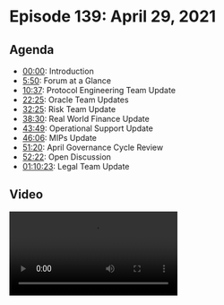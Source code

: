 # Episode 139: April 29, 2021

## Agenda

- [00:00](https://youtu.be/ZKMRegxLLXU): Introduction
- [5:50](https://youtu.be/ZKMRegxLLXU?t=350): Forum at a Glance
- [10:37](https://youtu.be/ZKMRegxLLXU?t=637): Protocol Engineering Team Update
- [22:25](https://youtu.be/ZKMRegxLLXU?t=1345): Oracle Team Updates
- [32:25](https://youtu.be/ZKMRegxLLXU?t=1945): Risk Team Update
- [38:30](https://youtu.be/ZKMRegxLLXU?t=2309): Real World Finance Update
- [43:49](https://youtu.be/ZKMRegxLLXU?t=2621): Operational Support Update
- [46:06](https://youtu.be/ZKMRegxLLXU?t=2763): MIPs Update
- [51:20](https://youtu.be/ZKMRegxLLXU?t=3080): April Governance Cycle Review
- [52:22](https://youtu.be/ZKMRegxLLXU?t=3142): Open Discussion
- [01:10:23](https://youtu.be/ZKMRegxLLXU?t=4223): Legal Team Update

## Video

<Video src="https://youtu.be/ZKMRegxLLXU" />

## Introduction

### Agenda and Preamble

#### LongForWisdom

[00:00](https://youtu.be/ZKMRegxLLXU)

- Hello everyone, and welcome to MakeDAO scientific Governance and Risk meeting #139 taking place on Thursday, April 29th at 17:00 UTC. My name is LongForWisdom, and I'm the Governance facilitator for MakerDAO.
- Feel free to interrupt. If you have comments or questions for any of those giving updates, please ask.

## Governance Update

#### Payton Rose

[01:13](https://youtu.be/ZKMRegxLLXU?t=73)

- It has been a busy Governance week. Two executives have passed our [standard weekly executive](https://vote.makerdao.com/executive/system-surplus-buffer-increase-and-burn-parameter-changes-yfi-a-addition-to-liquidations-2-0?network=mainnet#proposal-detail) that includes the system surplus buffer increase, burn parameter changes, and also YFI-A addition to Liq 2.0. Before the call, we were discussing the burner and surplus buffer. Sam will now jump in and talk about the lerp module he wrote that will go live.
  - SamM: We are using the lerp module to increase the surplus buffer. It's set to go from 30 to 60 million beginning tomorrow morning. It will take 99 days to meet the 60 million, targeting approximately 75% towards the surplus buffer and 25% toward the burner.
    - Payton: Awesome! And it's permissionless as well, which is exciting.
- The other executive that passed was our [Monthly Governance Cycle](https://vote.makerdao.com/polling/QmTxRwyh?network=mainnet#poll-detail) containing all the MIPs for the last month. Big congratulations to our four new core units being Content Production, Growth, MakerDAO Shop, and Protocol Engineering.
- We also had the [Declaration of Intent for eurDai](https://forum.makerdao.com/t/mip13c3-sp10-declaration-of-intent-eurdai/6766/17) and [MIP amendments](https://vote.makerdao.com/executive/approve-april-2021-governance-cycle?network=mainnet#proposal-detail) that passed for MIPs 4, 9, and 0. Those MIP sets added second collateral greenlight poll and allowed MIPs to be amended via the weekly cycle for their first three months of passage. Check that out if you want more detailed information.
- Concerning polls, [all four Liq 2.0 polls](https://forum.makerdao.com/t/maker-relay-ep-42/7673/1) passed. This will be moving wBTC-A and all three ETH Vaults into the Liq 2.0 framework slated for tomorrow's vote.
- Reminder: there are four days left to submit your greenlight votes on the most recent collaterals.
- Concerning Gov Alpha, we will have a meeting today with some parties interested in voting delegates. We will discuss the process and the framework. Hopefully, we'll have a detailed update on that next week.
- We are working on a GitBook Maker operation manual to assist with protocol knowledge and procedures. It is going to be helpful. We are drafting some changes to the Forum organization, so don't get too attached to the home page. We are going to be switching things around for the better.

#### Questions

- Aaron: Does the lerp module take into account the payroll deductions from the surplus buffer?
  - SamM: No. When it was crafted, we were not certain that it was going to pass.
  - Brian McMichael: Payrolls are ultimately going to be handled by the Keg, a streaming solution. The lerp is more of a point-to-point, but Keg's purpose was built for this. We'll get that out soon.
  - SamM: Coincidentally, the liquidations from yesterday completely countered the budget.
  - LongForWisdom: Yes, that's probably true.

## Weekly Updates

### Forum at a Glance

#### Payton

[5:50](https://youtu.be/ZKMRegxLLXU?t=350)

[Forum at a Glance - Forum Thread](https://forum.makerdao.com/t/forum-at-a-glance-april-23-29/7728)

##### Three-Point Summary

- “Holy liquidations Batman!” April 28th saw over \$15M of ETH effectively liquidated from ETH-B, ironically right before ETH hit an ATH.
- Liquidations revenue kick-started the burner, with over 300 MKR burned in 24 hours :fire:
- The peg remains strong, with ETH volatility likely to blame for a slight VWAP increase of DAI to \$1.002

##### Announcements

- Make sure to check out the [MIP45 Audit Summary](https://forum.makerdao.com/t/mip45-audit-summary/7612) if you haven’t had the chance yet!
- It’s the end of an era with the announcement that @Davidutro is [Retiring the Community Call](https://forum.makerdao.com/t/retiring-the-community-call/7694). It's sad. I'll leave it up to David!

#### David Utrobin

##### Community Call Farewell

[06:37](https://youtu.be/ZKMRegxLLXU?t=397)

- On Tuesday, I announced the end of the Community Call in its current form. The Community call has been the longest-running call at MakerDAO for the last few years. I've had the pleasure of hosting it. The Community Call covered weekly updates from Maker, issue discussion, special guests, and interesting technology in our space. The scope has been transformed and changed along with MakerDAO. As MakerDAO grows, we are seeing a large growth of specifically scoped community calls happening.
- I made a [forum post](https://forum.makerdao.com/t/retiring-the-community-call/7694) showing a graphic of the different types of public calls emerging. It appears to be the right time to retire the Community Call in its current form as a generalized community call. However, out of the ashes, phoenixes will rise (emphasis on the plural). I'm anticipating a lot of more tightly scoped calls. The Content Production Core Unit partnering with Growth and other Core Units will take over that Tuesday slot and do a version of the Community Call focusing on guests, BD verticals, etc. In the meantime, the Community Call is officially retired in its current form.

##### Discussions

- [Debt floor and smallholder consequences](https://forum.makerdao.com/t/debt-floor-and-smallholder-consequences/7637)
  - @jumnhy's first post to the forum asks about the state of the Debt Floor (dust) and what the community can be doing for small account holders.
- [Who do I call, if I want to call MakerDAO?](https://forum.makerdao.com/t/who-do-i-call-if-i-want-to-call-makerdao/7617)
  - @purrfection harks back to international politics and wonders how the DAO can effectively communicate with outside groups.

##### Signal Requests

- [Increase the DSR](https://forum.makerdao.com/t/signal-request-increase-the-dsr/7703)
  - @mrabino1 signals for an increase to the DAI Savings Rate, with multiple options for a “temperature check” of the community’s commitment to a positive DSR.
- [Adjust KNC-A Debt Ceiling](https://forum.makerdao.com/t/signal-request-adjust-knc-a-debt-ceiling/7706)
  - @monet-supply signals for action on KYC-A, following an announcement that KyberDAO will be moving to a new token.

### Protocol Engineering Team Update

#### Christopher Mooney

[10:37](https://youtu.be/ZKMRegxLLXU?t=637)

- It's a major accomplishment now that our team is called Protocol Engineering instead of Smart Contracts. Smart contract engineers are now moving from the foundation to a well-structured DAO. Hurrah!
- The Protocol Engineering team will be hosting office hours every Tuesday morning to make inquiries from other engineers in this space. You can also use #dev or #help on RocketChat for smaller inquiries.
- The Liq 2.0 executive is in Kovan, which includes all three Ethereum collateral types and wBTC. We're planning to put it on executive this Friday. It is big in terms of the number of assets under Liq 2.0. If there are any keepers on the call, Liquidations 2.0 is now taking liquidations. Still, we haven't seen anyone yet using the flash lending capability. There is a reference implementation of a keeper put out by the Integrations Team at the foundation. I want to encourage people to play with that and report any bugs for the two current active types, YFI, and LINK. If you manage to catch a liquidation or force liquidations yourself, and if there's a bug, please report it in #dev on RocketChat.
- The strength of Liquidations 2.0 helps us lean on Defi and single block composability to provide the liquidity to backstop the protocol without having a minimum of one keeper running on all the collateral types using that type of liquidation. We're in the same paradigm that we're with Liq 1.2, in which we need UIs or capitalized keepers to show up. It's going to be important that a keeper is running by next week.
  - Brian: I want to reiterate on the keepers. We had the big wave of liquidations the other day. Those went well with the Liq 1.0 system, and at this point, we've got a better infrastructure build-up around Liq 1.0 than we will around Liq 2.0 in the week. There are a lot of opportunities. If we have another drawdown, we're not in the same place infrastructure-wise as we're with the current system. If somebody else doesn't do it, we'll put out something for a hackathon project because we could use several different reference implementations. We would all like to have more versions of keepers that can interact with the system; ideally, we will integrate with AMMs, which will solve many problems. Still, after the Black Thursday event, we made many assumptions that 'if we build, they will come,' but that did not work. We need your help going forward.
  - Kurt: For future upgrades, the system should prioritize having more infrastructure in place and tested beyond smart contracts before rolling out to significantly large collaterals within two weeks. That is a general risk management consideration for future engineering projects.
  - Chris: There's certainly risk with staying on Liq 1.2. The liquidation process that we just had that was over 18 million USD almost filled the liquidations box with that one vault that gas liquidated. It's difficult to know the old auction systems and how well-capitalized these things will be. It's nerve-wracking at the beginning to see the bids. We were down around 12 million. We were undercapitalized by 12 million on that before the auctions were completed. There's a risk if we don't move as well.
  - Brian: On behalf of everyone from the protocol Engineering team, I want to thank the Maker community for making this transition possible.
- Chris: Regarding mandated actors, there's a multi-sig that has multiple members across multiple teams that were funded or will be funded once the monthly executive is executed. It will roughly put three months' worth of monthly operating expenses for the Protocol Engineering team into a smart contract that would be available in case of an emergency. Right now, it's funded through Dai. However, this is intended to use for emergencies. There is an entire class of emergencies concerning Dai losing value or becoming volatile. It's better to swap that Dai for non-volatile equivalent assets like USDC. If we end up in an emergency, we've at least three months of funding that will help the team clean things up or reboot the protocol and whatever is needed as long as it isn't tied to the fate of Dai.
  - Brian: Benefit of this is we will get Dai back out in the market, and it's liquid. Second, if we take on collateral types like USDC and those that go bad on this, it's unlikely that those will also go bad in the same situation that Dai does. We're trying to diversifying some of the risks through other assets.

#### Questions

- LongForWisdom: With regards to transition, do you guys have the date that you're officially free?
  - Chris: I don't have an exact date, but it's around the first week of May.
  - Brian: The Foundation hasn't told us when they are firing us. We will let you know, haha.
- LongForWisdom: Should we consider delaying big ones until we have the solid infrastructure around Liq 2.0?
  - Chris: It has been considered, and it's that risk trade-off that we just mentioned. The assessment is that with too large a pullback, the old liquidation system can't perform well. We're confident that the new system can. It requires a back stopper running. The biggest risk is that we haven't seen that backstop keeper appears in the community, and foundations can't run one.
  - LongForWisdom: That seems strange to me. Liquidation works as long as there isn't a significant pullback. Wherein for Liq 2.0, we don't know the pullback effect. It could be bad if those keepers aren't up.
  - Chris: We know that the keepers that exist can handle around 20 million in liquidations. We could anticipate that the bidding we saw with these large liquidations can also occur on a 20 million liquidation. There're some assumptions baked into it, but I think that's fine.
  - Brian: If you got the skills, assume that you know there will be a huge opportunity for cheap collateral in a major pullback. However, if everybody has the same idea, then we will liquidate you at market price. If you're on your own and nobody else has done that, you're going to get some deals.

### Oracle Team Update

#### Nik Kunkel

[22:25](https://youtu.be/ZKMRegxLLXU?t=1345)

- We're getting ready to post the Oracle Core Unit proposal. I spend most of my days now speaking with lawyers, which is not so fun. Regarding the ABDK side of things, we are already in touch with them to complete the final audit reports and announce it soon as we get that information.
- We're going to redeploy all of the existing Uniswap LP oracles to the new version that, through the help of the SC team, especially Kurt, has been optimized. It's quite efficient and will save a lot of gas fees. We want to do the rollout within the next couple of weeks. It will be dependent on how much we're trying to stuff inside the executive votes. I am not sure what the SC team planned out there, but we may have to wait until the following week if it's a bloated spell. The gas limit was raised this past week. We may have more wiggle room than we think.
- There was a [dark feed that wanted to off-board](https://forum.makerdao.com/t/7555/1). They've already shut down their feed. We need to remove their key from the oracle SC. We also need to add a Defi saver. We will work with those guys to make sure that we get those into some spells. It's a heavy operation because every time we onboard or offboard oracles, we need to get on a call with them and add or remove the feed. We currently have 15-20 oracles, which is a very heavy operation. We may perform two phases.
- Concerning Oracle R&D, we have a new pricing tool that we've been working on for an extremely long time. It's been almost a year in the final stages of testing. We want to push it out within the next few weeks. It's called `Gopher.` Currently, if you want the price of ETH-USD, you go to all the different exchanges that have ETH-USD. When you have the data, you can go through whatever data processing you want and then spit out the price. That model is inefficient because if you're querying many exchanges, some of the APIs don't respond in time, and others may time out. A better way would be to ping exchanges for all the data and prices constantly. You will have all of those prices cached. When you want to know the price, let's say ETH-USD, you now have all the data for signal processing.
- In parallel, we've another new feature that we call `Spire,` which enables another P2P solution to back up the Oracle system. Many of you might be aware that we had issues with Scuttlebutt within the past year, particularly thanksgiving. Scuttlebutt is a P2P network where all of the feeds are exchanging price messages.
- Regarding the Oracle Stack, we want to make sure that everything is hyper resilient. If any of the components breaks, such as pricing tools, then there is a backup pricing tool. If this networking layer breaks, then there is another networking layer. Hence, with `Spire,` we will have Lib P2P acting in parallel with Scuttlebutt. If Lib P2P fails, we have Scuttlebutt and vice-versa. The next step would be to get the client diversity, just like ETH 2.0 has multiple clients; We have Teku, Nimbus, Prism, and Lighthouse. We want to have multiple reference implementations that follow the same common spec. Right now, we have one oracle client, `Omnia.` We are beginning to create a second reference implementation called `Ghost.` after that, I would like to see a third-party team as part of the core unit to give some money in helping to create different client and maintain them. This diversification helps us to stay away from repeating the same design approach.

### Risk Team Update

#### Primoz Kordez

[32:25](https://youtu.be/ZKMRegxLLXU?t=1945)

- We are preparing to release the next batch of proposed parameters for Liquidations 2.0 for the remaining vault types. We will propose parameters for the ten smaller vault types. We will cover them this week, and next week, we'll propose some parameters for Uni LPs. According to the plan, we have all vault types activated apart from stable coins and PSM in Liquidations 2.0. It should take less than three weeks but depends on the voting process and the Smart Contracts team to implement everything according to the plan.
- As was mentioned today, @Monet-supply made a [signal to lower the KMC debt ceiling to zero](https://forum.makerdao.com/t/signal-request-adjust-knc-a-debt-ceiling/7706) because the KMC token is being migrated to a new version. We need to disable the vault. There are a few methods to do that. We will likely propose to decrease the DC. We can gradually increase the stability fee, and at some point, we will probably disable Oracles. We will then see whether the new KMC token will be onboarded soon after because this was the lowest utilized vault. We have seen 10,000 debt exposure on average in the past, and this vault costs Maker more than it was earning through the stability fees.
- We started preparing for a new set of collaterals evaluations. There was a consensus between other facilitators that the future focus will be on Sushi LPs. A few applications for Sushi LPs were already [posted](https://forum.makerdao.com/c/collateral-onboarding/co/17) this week, and we will likely soon choose between those pairs to begin working on evaluations.
- Yesterday, we had an analysis on ETH-B auctions. Surprisingly, the bids were solid this time. This surpassed expectations because ETH-B auctions haven't been perfect in the past. I'm going to mention a few metrics; There were about 360 auctions in total. The total amount of debt liquidated was 16 million, penalty fees collected 2 million, which is a full collection of penalty fees. There were only 16 auctions where a fraction of penalty fees were not collected. Maker could collect another 20 thousand more Dai. There were between two to three addresses that were bidding, which is more than usual. There were also two-thirds of initial bids or zero bids, something that was observed in the past. The good news is that Liq 2.0 will make zero bids impossible. From the Maker side, the outcome was great. We saw a good response. We also confirmed the `box.` The pending liquidation size limit isn't too high. Keepers were fairly capitalized. the most significant metric is the profit keepers made or how much the vault owners lost. This number was good considering the best results because auctions settled on average at 4% below market price. This means that vault owners lost penalty fees and another 4%.
- We had surplus auctions, the so-called `flap` auctions. We hit the 30 million surplus. They are doing fine. MKR being sold in these auctions is on average 5% above market prices. There isn't a large number of keepers bidding in these auctions. On the other hand, we won't be seeing this huge amount of `flaps` anymore because we are increasing the surplus buffer unless we have a larger liquidation event again.
- Besides the ongoing release of Liq 2.0 parameters, we are also working on updating risk parameters. Usually, on our side, at the end of the month, we update three premiums DCs, which are then used for the parameter proposal group that meets next week. We expect to have new suggested parameters for May.

### Real-World Finance Team Update

#### Sebastien Derivaux

[38:30](https://youtu.be/ZKMRegxLLXU?t=2309)

- Update on NewSilver: More loan audits were made last week, and now we have half a million invested in this NewSilver vault.
- We have a call with the legal team next week to discuss monthly due diligence and concentration in Florida. Initially, we made the limit of 30% in maximum exposure of any state in the US, but there's been a lot of activity in Florida. We will ask him about stopping low-exposure loans in Florida if the threshold is met. Otherwise, everything is working fine. There was also the new drop of investors in the pool, making repayment of Maker loan. That's why it's 400k; we can know that all the smart contracts are working from this.
- Regarding collateral onboarding, we will try to push a new batch of Centrifuge assets either the end of next month or the first week of June to be ready on our side and evaluate up to 4 Centrifuge assets. We will be able to onboard whatever Governance decides.
- We made progress on trust models as well. Matthew [released new documents](https://forum.makerdao.com/t/rwa001-a-custody-agreement/7724) today. we're still confused about its success as well as the other ones.
- I had a call with a lawyer yesterday. A month ago, it was the first call with Arnold & Porter LLP. We had a call with a partner in the US who's an expert in structure finance, and he has some connections with Arnold & Porter. They also lobbied for crypto in Washington. They have good expertise in regulation as well. I will write documentation about MakerDAO and the regular assets for MakerDAO to help them get up to speed. If everything works, we will begin to hire them next month to audit NewSilver investments.
- Finally, we surpassed 10 million in monthly revenue, which is an all-time high. I will present the monthly financial reports early next week, and maybe we will be able to discuss them in the next G&R call.
  - David: How much revenue we made from PSM this month?
  - Seb: I don't have a hard number, but I saw they were below 1 million, which is relatively insignificant for Maker.

### Operational Support Update

#### Juan Guillén

[43:49](https://youtu.be/ZKMRegxLLXU?t=2621)

- We have been busy transitioning to SES and incorporating a lot of feedback that's been given to us. Amy is working in the background on various projects in the foundation.
- Regarding Know Your MIP, we had Stani from Aave and some presenting [KYM #8](https://forum.makerdao.com/t/know-your-mip-kym-08-mip50-direct-deposit-module-monday-april-26th-17-00-utc/7566/3). MIP50 was very interesting. The recording is on YouTube.
- Yesterday, we had [MCO2](https://forum.makerdao.com/t/collateral-onboarding-call-31-mco2-token-wednesday-april-28-16-00-utc/7615), a carbon credit market application, the MIP6 application that is already on YouTube.
- On the core units side of things, we had [Request Network last Friday](https://www.youtube.com/watch?v=9nwTPJo3d50) explaining how to use it and showing their new features. Tomorrow, we will have a [workshop to set up OKRs](https://forum.makerdao.com/t/core-unit-rituals-01-okrs-workshop-with-andy/7682) with Andy from SCS.

### MIPs Update

#### David Utrobin

[46:06](https://youtu.be/ZKMRegxLLXU?t=2763)

![](https://i.imgur.com/iKL6ZuL.png)

![](https://i.imgur.com/RZiiYgN.png)

![](https://i.imgur.com/7CtbfHD.png)

![](https://i.imgur.com/eoYc7vh.png)

![](https://i.imgur.com/90n3Cpa.png)

![](https://i.imgur.com/GWoXvUR.png)

![](https://i.imgur.com/RsXiY05.png)

![](https://i.imgur.com/OmQQP4g.png)

![](https://i.imgur.com/KULr1Nl.png)

## Procedural

### April Governance Cycle Review

#### LongForWisdom

[51:20](https://youtu.be/ZKMRegxLLXU?t=3080)

- We managed to avoid the issues we had with MKR voters this month, at least for the MIPs. We had trouble getting things passed in time for the executive on Monday. It worked out in the end, but it's good to highlight this situation. This is the main reason why we are proposing the change to the Monthly Governance cycle, which David referred to as [MIP51](https://forum.makerdao.com/t/mip51-monthly-governance-cycle/7366). Hopefully, that will help resolve the issue in the future. It includes changes to the way that the monthly event cycle works. We may take time next month to discuss it when it goes into voting.

## Open Discussion

[52:22](https://youtu.be/ZKMRegxLLXU?t=3142)

### Governance Core Cycle

- LongForWisdom: This is the moment for everyone to present comments or questions regarding the last monthly cycle. Chris Mooney states that he is in support of the change. It should change the Governance cycle slightly and make things easier around executives. I encourage everyone to read over MIP51 to have an understanding of how things are changing. Also, we saw a lot of new Core Units get ratified. We offer congratulations to those facilitators and those within those Core Units that went through. It's been fantastic to see more people joining the DAO.

### MKR compensation working group

- David Utrobin: I am curious whether there is an update concerning the MKR compensation working group? We have to discuss all these queries coming to fruition.
  - LongForWisdom: I haven't mentioned it up to this point because the group was not yet ready to publicly state anything definitive. We met last Friday, and we've been meeting every day since then to discuss various things. We are making progress. We continue leaning towards guidelines and strict restrictions. The hope is to lay out some guidelines, Core Units that are less sure about MKR compensation. Also, guidelines that allow Governance to compare individual core units' compensation structures against the guidelines that we put initially release. We set a rough target for May 10th to have something substantial and formal released for everyone. In the meantime, we will continue to work on it.
  - Payton: We approved protocol engineering testing. They've got some contracts working, but will there be further discussion on that structure, or will that be included in an upcoming executive?
  - Derek: Are you referring to the mechanism or the quantity?
  - Payton: The mechanism has already been approved in terms of minting or how it's done.
  - Derek: Perfect. Brian has written a contract called DssVest. We have a specification written up for it. I imagine us submitting it to the forum within the next few weeks. I want to keep the focus on Liq 2.0 for the time being. Nonetheless, it's written up and will be posted as soon as we get past this hurdle of Liquidations.

### Governance and Risk Meeting Structure Discussion

- LongForWisdom: Does the structure of this meeting meet the audience's requirements? Could it be more effective, and how well would it scale as we add more Core Units? Some people state that they like it the way it is. Other people would like to see some changes. Does anybody want to chime in?
  - Chris Mooney: I tried to change the format of the Protocol Engineering team meeting disclosure. I was doing stand-up with the entire DAO, and we had to surface the important stuff at some point. I like the format of this meeting. I think it's necessary. It's going to have to change shape, and it's funny that it's "Governance and Risk" because we are a little off that mandate. It's more like an all-hands.
  - LongForWisdom: Yes, that's fair. I have this bad habit of assuming everything is Governance because it all involves Governance knowing things.
  - Kurt: I was going to make that exact point. All decision-making for the DAO falls under Governance.
- Aaron (in the chat): When will Growth have a section in this meeting?
  - LongForWisdom: Probably next week. I haven't yet spoken with anybody from the new Core Units. They are all welcome to do a weekly update. I encourage you to get in touch with me to slot a regular segment. I hope we will begin to see biweekly updates.
- David Utrobin: This call is primarily focused on updates and issue discussion. Eventually, updates will continue to grow. The benefit of having the "issue discussion" as part of this call is that everyone is present; it's an all-hands event, and you have all of the key people ready to give feedback. If we were to split off the Governance and Risk meeting in the future, my recommendation would be to do a town hall for updates and a town hall for issue discussion. Make sure that people attend both at similar levels of importance. My main concern is with this call becoming way too bloated through the growth of Core Units and issues, etc.
  - LongForWisdom: The issue discussion concern is important. As you say, it's a chance for people to discuss whatever they want with all the involved people. I haven't explicitly considered splitting up, but we could potentially do something like that. We could publically split up this meeting and follow an agenda of the first 45 minutes for updates, and at the end, we initiate the discussion. Anybody can show up to both calls.
  - David Utrobin: Yes, I like that idea a lot.
  - LongForWisdom: Five-hour-long calls are a shock. I want to avoid adding time to this meeting. I know a lot of people find this useful. Some people are already frustrated by its length. It's one and a half hours long on a regular. I wouldn't want to push far above that. @juanjuan, I know you had some comments on the meeting. Do you have anything to share?
  - Juan Guillén: I'm a little more empathetic. I want to make sure that we don't talk to only each other and that we are more inclusive. I'm thinking about the objective of this call; what the audience wants and why. I asked many questions to several people. I would like to know if the people who see this once a week believe that's enough for them? What was the objective of the call: more to discuss things, give updates? That's the road I went down. Unfortunately, I don't have a solution. I would like to hear any ideas and opinions.
  - David Utrobin: Regarding the discussion section, one of our disadvantages is that we don't plan very deeply for what we will discuss. Generally, it works out. But it is critical to know who the relevant people are to discuss certain issues and make sure they are available and present for when those issues are discussed. If we do split off into more focused "issue discussion calls," inclusivity is a huge deal by being able to have everybody there and synced. It's very important to have that.
- LongForWisdom: We often run these calls, and we have fairly full audiences, right? But it tends to be the same people speaking, those that are most familiar. If you are someone in these calls which doesn't often speak, and there's anything you want to share with me privately that you think we could do to make it easier, please feel free to speak right now.
  - Kurt: It's important to not get in the habit of making decisions on this call. Any call will not line up well with at least one participant's time zone, And people may have other reasons they can't make a call. It's important to emphasize the more asynchronous forms of communication for finalizing decisions, namely the Forum and RocketChat, for more ephemeral things.
  - LongForWisdom: That's another good point. That's always been the goal, to avoid actual decision-making in these calls. Generally, we do fairly well with that. We often have people proposing courses of action, but we don't determine them, not in the regular call. However, there are some emergency examples that we had.
  - Kurt: Many contexts come through in this call. Now that we have the great summaries, people can catch up on them and review the discussions. Thereby, they can raise it in a separate forum post. Even though we don't explicitly make decisions, sometimes the context of this call carries through to what the decision will be. It's important to make sure that it gets out there and everyone has a chance to respond.
- Payton: Would an anonymous question line help make sure we can get people to answer without necessarily putting them on the spot in front of everyone?
  - LongForWisdom: Yes, that's a good idea, especially for those who watch the call but don't tend to show up live. We could put something like that together.
  - Christopher Mooney: Yes, that's a really good idea. I've seen this done in larger companies, but it also works in our community because people want to maintain their anonymity.
- Matthew Rabinowitz: Another idea would be the mandated actors who go through the normal cycle. In many ways, so much of what is being said on those calls could be pre-recorded and put on YouTube or somewhere else as a reference. People could watch them in advance. Those who don't watch it could hear the top three salient points of that video. This would allow us to get through an entire section much faster where there are all the references elsewhere.
  - Kurt: Any reasons why you suggest video segments as opposed to a text-based format?
  - Matthew Robinowitz: Either way. Some people prefer to talk. Others prefer to type.
  - LongForWisdom: We considered that before, and the concern I have is that it requires more coordination for anyone that wants to keep up to date. With the current setup, the call is during a fixed time; we show up, and then that's all good. If it becomes meaningful to participate, I need to read this document, watch these videos, and show up. But maybe that's something the people and community could perhaps do or would even want to do. Payton has good experience with speeding up meetings, but it may be difficult to enforce it on other people. We can always try.

### Legal Team Update

#### Matthew Rabinowitz

[01:10:23](https://youtu.be/ZKMRegxLLXU?t=4223)

- We worked with Chris through the MIP21 circuit and confirmed that the RWA001A moved 50 Dai back and forth.
- Yesterday, we had a two-hour conference call with WFSF Bank. We went through the entire structure, and they are ready to go. We somewhat of a "chicken in the egg" scenario; the custody account needed to act as a bank account needs to be formed to connect with the broker-dealer. You can't have that until you the trust is formed. We don't have the trust formed yet because the community hasn't greenlighted the transaction. We will perform an interim step; we will use a short form trust agreement that intentionally shortens it. This will be amended and restated by the actual operative document that we'll be putting in the forum in short order. That will allow us to form the account to connect it to the broker-dealer and short-circuit in a couple of weeks. We went through the trust agreement comments that we put forth. I wouldn't say they push back. They have some concerns, but they are integrating them.
- ![](https://i.imgur.com/0a8W6it.png)
- This is an exhibit that has not yet been accepted.t this is the general narrative of what we're trying to advance and into the trust agreement. The entire trust structure includes all the legal documents, credit agreements, and downstream documents. There are hundreds and hundreds of pages that very few people will read. Frankly, the trustee, the LendCo, the trust sponsor are the parties that need to be involved in every line. And they are. The most important idea to grasp is the narrative that we are trying to mimic, what we use with crypto vaults but in a real-world structure. In the context of being a verification agent, the trustee will be responsible for funds that come in and come out before they can issue a loan. Once a loan is repaid, they need to verify the outstanding debt for this given vault and then compare it to the DC. If one is greater than the other, then there's a certain action they have to take, which cuts off the downstream credit and allows the downstream loans from that to unwind organically. It's no different if we took the DC on ETH-A, when it's outstanding at whatever it is, 2 billion, and change it to 1 billion. None of those loans would be foreclosed upon or be liquidated. They would sit there while people would complain that they can't take out new loans.
- The context is the same with the DAO's ability to issue a liquidation order to trigger the liquidation event that the trustee will monitor and check on a routine basis to see if the DAO has initiated that. I always want to stress that this is a nuclear event and, as I [posted in the forum](https://forum.makerdao.com/t/6s-rwa001-a-how-makerdao-is-protected/7723) earlier today, how MakerDAO is protected in this context. The LendCos have certain covenants pursuant to the credit agreement. If they don't meet those requirements, the trustee will be the party that will liquidate LendCo faster than the DAO ever will.
- We spent some time yesterday working through the verification process. This is an essential point for every trustee that is ever going to be a trustee for what this type of structure will be used. It's going through the educational process of learning how to read it at a core level. It doesn't involve cool UI and UX - I like Dai Stats and Maker burn; it's all neat but, if somebody was nefarious, how much of that could be manipulated? We have to make the game theory for how we get the trustee to read the blockchain. Fancy UX portals are neat, but how do they go down the next layer? I sent out a forum post, and Chris went through it and confirmed the sequences. I have a verification portal that I'll be using with WSFS Bank. It's currently in the early alpha stage. the imperative point would be that they need to learn how to affect Etherscan. This is marrying two worlds that never were destined to date. How do you have a trustee that's spectacular with paperwork and perfected UCC1 senior position loans as well as looks at blockchain and the numbers?
- We do have a step sequence portal that's largely automated. We would feel on their perspective. It's like being a pig on roller skates; 'You want me to do what? I click on this contract, and it says `ilk,` what does that mean?' We can all smile at it, but it's true. Eventually, they'll realize it is not a big deal and turn into the routine course of business.
- That is all I have to cover right now. We are in the final stages. I posted the [custody agreements](https://forum.makerdao.com/t/rwa001-a-custody-agreement/7724/8). We were patenting the security agreement, which is a UCC1 document. It's very straightforward. After that, we have the credit agreement, which is 60 pages, followed by the trust agreement. These two last documents contain all the salient points. The community needs to compare them to the term sheet presented. Some minor changes are lightly in favor of the DAO. None of the changes were against it or in favor of me. one major change is the addition of another tenant, which was already outlined in the downstream documents, including Tesla.

##### Further Discussion

- [Someone](https://youtu.be/ZKMRegxLLXU?t=4673): Our RWA Core Unit has attorneys looking at this. Have they given back any input to the community?
  - Sébastien Derivaux: Yes. We are in discussion with Arnold & Porter LLP. We are waiting for the final document from Matthew. We will use them first on the assessment of NewSilver. We will also have those lawyers review this structure. It might take some time, and we could first look at the structure ourselves. We have a good lawyer, Christian, in the community. He might help with that. He is used to those structures. We need to find a good strategy between acting fast, being bulletproof, or 100% confident. First, we need to be sure that it's working. If minor details need to be fixed later, it's less of a big deal. For instance, I checked some documents, but I thought that Cayman Entity has ownership of the funds, and the funds are transferred in US dollars in them, no longer in the Delaware trust. It's the initial MIP. I saw that Martin is now director or at least has executive power in the Cayman's Entity. It seems to be a trustee of the Delaware trust as well. That's what we need to figure out.
  - Frank Cruz: It was going to be Dai that went into Cayman, right?
  - Sébastien Derivaux: Dai would go to the OTC broker, but then the broker would send the funds to the Delaware trust instead of the Cayman Entity. Cayman Entity was the owner of a smart contract but unable to do anything. This was why they couldn't prove that they were the owners of the wallet.
- Matthew Robinowitz: The way this structure is contemplated is that there is a trust sponsor, which is the party that creates or causes the creation of a Delaware statutory trust. In this case, it is a Cayman exempt entity. It becomes in possession of Dai and automates by the smart contract to sends that Dai. There is a gap where it becomes legal in a "term to rest." Dai is sent, bumped, or pushed to the broker-dealer, which will have irrevocable transfer instructions to immediately exchange that dive for US dollars and send them to the Cayman Entities account at WFSF Bank. That account then has irrevocable transfer instructions pursuant to that escrow agreement to transfer those US dollars to the trust that is now underneath and governed by that trust agreement. It's exactly the reverse whenever funds are returned.
  - Sébastien Derivaux: Yes, the irrevocable transfer on the bank account is something that I don't know is possible and how irrevocable it is.
  - LongForWisdom: These are questions for another meeting. Thank you for the update, and it's good to see progress made. I will talk to you all soon!

## Common Abbreviated Terms

`CR`: Collateralization Ratio

`DC`: Debt Ceiling

`ES`: Emergency Shutdown

`GF`: Governance Facilitator

`SF`: Stability Fee

`DSR`: Dai Savings Rate

`MIP`: Maker Improvement Proposal

`OSM`: Oracle Security Module

`LR`: Liquidation Ratio

`RWA`: Real-World Asset

`RWF`: Real-World Finance

`SC`: Smart Contracts

`Liq`: Liquidations

## Credits

- Artem Gordon produced this summary.
- David Utrobin produced this summary.
- Gala Guillén produced this summary.
- Sai Teja produced this summary.
- Everyone who spoke and presented on the call, listed in the headers.
